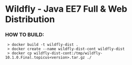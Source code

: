 # Wildfly - Java EE7 Full & Web Distribution

### HOW TO BUILD:
```
 > docker build -t wildfly-dist .
 > docker create --name wildfly-dist-cont wildfly-dist
 > docker cp wildfly-dist-cont:/tmp/wildfly-10.1.0.Final.topicus<version>.tar.gz ./
```
